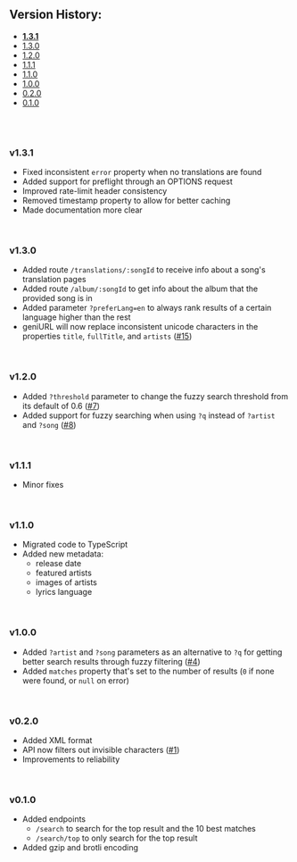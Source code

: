 ## Version History:
- [**1.3.1**](#v131)
- [1.3.0](#v130)
- [1.2.0](#v120)
- [1.1.1](#v111)
- [1.1.0](#v110)
- [1.0.0](#v100)
- [0.2.0](#v020)
- [0.1.0](#v010)

<br><br>

### v1.3.1
- Fixed inconsistent `error` property when no translations are found
- Added support for preflight through an OPTIONS request
- Improved rate-limit header consistency
- Removed timestamp property to allow for better caching
- Made documentation more clear

<br>

### v1.3.0
- Added route `/translations/:songId` to receive info about a song's translation pages
- Added route `/album/:songId` to get info about the album that the provided song is in
- Added parameter `?preferLang=en` to always rank results of a certain language higher than the rest
- geniURL will now replace inconsistent unicode characters in the properties `title`, `fullTitle`, and `artists` ([#15](https://github.com/Sv443/geniURL/issues/15))

<br>

### v1.2.0
- Added `?threshold` parameter to change the fuzzy search threshold from its default of 0.6 ([#7](https://github.com/Sv443/geniURL/issues/7))
- Added support for fuzzy searching when using `?q` instead of `?artist` and `?song` ([#8](https://github.com/Sv443/geniURL/issues/8))

<br>

### v1.1.1
- Minor fixes

<br>

### v1.1.0
- Migrated code to TypeScript
- Added new metadata:
    - release date
    - featured artists
    - images of artists
    - lyrics language

<br>

### v1.0.0
- Added `?artist` and `?song` parameters as an alternative to `?q` for getting better search results through fuzzy filtering ([#4](https://github.com/Sv443/geniURL/issues/4))
- Added `matches` property that's set to the number of results (`0` if none were found, or `null` on error)

<br>

### v0.2.0
- Added XML format
- API now filters out invisible characters ([#1](https://github.com/Sv443/geniURL/issues/1))
- Improvements to reliability

<br>

### v0.1.0
- Added endpoints
    - `/search` to search for the top result and the 10 best matches
    - `/search/top` to only search for the top result
- Added gzip and brotli encoding

<br>
